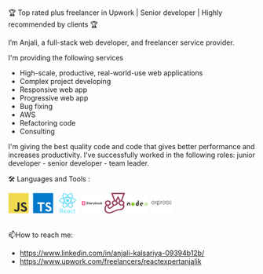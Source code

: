 🏆 Top rated plus freelancer in Upwork | Senior developer | Highly recommended by clients 🏆

I’m Anjali, a full-stack web developer, and freelancer service provider. 

I'm providing the following services

- High-scale, productive, real-world-use web applications
- Complex project developing
- Responsive web app
- Progressive web app
- Bug fixing
- AWS
- Refactoring code
- Consulting  

I'm  giving the best quality code and code that gives better performance and increases productivity. I've successfully worked in the following roles: junior developer - senior developer - team leader.

🛠️ Languages and Tools :
<div>
  <img src="https://github.com/devicons/devicon/blob/master/icons/javascript/javascript-original.svg" title="Javascript" alt="Javascript" width="42" height="42"/>&nbsp;
  <img src="https://github.com/devicons/devicon/blob/master/icons/typescript/typescript-original.svg" title="Typescript" alt="Typescript" width="42" height="42"/>&nbsp;
  <img src="https://github.com/devicons/devicon/blob/master/icons/react/react-original-wordmark.svg" title="React" alt="React" width="42" height="42"/>&nbsp;
  <img src="https://github.com/devicons/devicon/blob/master/icons/storybook/storybook-original-wordmark.svg" title="Storybook" **alt="Storyblock" width="42" height="42"/>
  <img src="https://github.com/devicons/devicon/blob/master/icons/jest/jest-plain.svg" title="Jest" **alt="Jest" width="42" height="42"/>  
  <img src="https://github.com/devicons/devicon/blob/master/icons/nodejs/nodejs-original-wordmark.svg" title="NodeJS" alt="NodeJS" width="42" height="42"/>&nbsp;
  <img src="https://github.com/devicons/devicon/blob/master/icons/express/express-original-wordmark.svg" title="ExpressJS" alt="ExpressJS" width="42" height="42"/>&nbsp;
</div>&nbsp;


📫How to reach me: 
- https://www.linkedin.com/in/anjali-kalsariya-09394b12b/  
- https://www.upwork.com/freelancers/reactexpertanjalik
